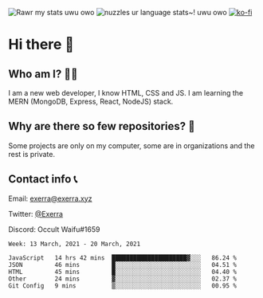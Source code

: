 ![Rawr my stats uwu owo](https://github-readme-stats.vercel.app/api?username=Exerra&show_icons=true&theme=buefy)
![nuzzles ur language stats~! uwu owo](https://github-readme-stats.vercel.app/api/top-langs/?username=Exerra&layout=compact)
[![ko-fi](https://www.ko-fi.com/img/githubbutton_sm.svg)](https://ko-fi.com/X8X130H96)
# Hi there 👋
## Who am I? 🙋‍♀️
I am a new web developer, I know HTML, CSS and JS. I am learning the MERN (MongoDB, Express, React, NodeJS) stack.
## Why are there so few repositories? 🤔
Some projects are only on my computer, some are in organizations and the rest is private.
## Contact info 📞
Email: [exerra@exerra.xyz](mailto:exerra@exerra.xyz)

Twitter: [@Exerra](https://twitter.com/exerra)

Discord: Occult Waifu#1659

<!--START_SECTION:waka-->
```text
Week: 13 March, 2021 - 20 March, 2021

JavaScript   14 hrs 42 mins  █████████████████████▓░░░   86.24 % 
JSON         46 mins         █░░░░░░░░░░░░░░░░░░░░░░░░   04.51 % 
HTML         45 mins         █░░░░░░░░░░░░░░░░░░░░░░░░   04.40 % 
Other        24 mins         ▓░░░░░░░░░░░░░░░░░░░░░░░░   02.37 % 
Git Config   9 mins          ▒░░░░░░░░░░░░░░░░░░░░░░░░   00.95 % 
```
<!--END_SECTION:waka-->

